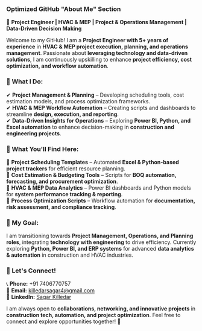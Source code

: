 ### **Optimized GitHub "About Me" Section**  

🚀 **Project Engineer | HVAC & MEP | Project & Operations Management | Data-Driven Decision Making**  

Welcome to my GitHub! I am a **Project Engineer with 5+ years of experience** in **HVAC & MEP project execution, planning, and operations management**. Passionate about **leveraging technology and data-driven solutions**, I am continuously upskilling to enhance **project efficiency, cost optimization, and workflow automation**.  

### **🔹 What I Do:**  
✔ **Project Management & Planning** – Developing scheduling tools, cost estimation models, and process optimization frameworks.  
✔ **HVAC & MEP Workflow Automation** – Creating scripts and dashboards to streamline **design, execution, and reporting**.  
✔ **Data-Driven Insights for Operations** – Exploring **Power BI, Python, and Excel automation** to enhance decision-making in **construction and engineering projects**.  

### **🔹 What You'll Find Here:**  
📌 **Project Scheduling Templates** – Automated **Excel & Python-based project trackers** for efficient resource planning.  
📌 **Cost Estimation & Budgeting Tools** – Scripts for **BOQ automation, forecasting, and procurement optimization**.  
📌 **HVAC & MEP Data Analytics** – Power BI dashboards and Python models for **system performance tracking & reporting**.  
📌 **Process Optimization Scripts** – Workflow automation for **documentation, risk assessment, and compliance tracking**.  

### **🔹 My Goal:**  
I am transitioning towards **Project Management, Operations, and Planning roles**, integrating **technology with engineering** to drive efficiency. Currently exploring **Python, Power BI, and ERP systems** for advanced **data analytics & automation** in construction and HVAC industries.  

### **🔹 Let's Connect!**  
📞 **Phone:** +91 7406770757  
📧 **Email:** killedarsagar4@gmail.com  
🔗 **LinkedIn:** [Sagar Killedar](https://www.linkedin.com/in/sagar-killedar-4414821b3/)  

I am always open to **collaborations, networking, and innovative projects** in **construction tech, automation, and project optimization**. Feel free to connect and explore opportunities together! 🚀  
